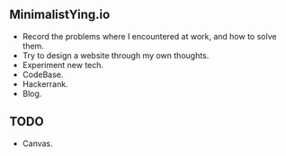 ## MinimalistYing.io

* Record the problems where I encountered at work, and how to solve them.
* Try to design a website through my own thoughts.
* Experiment new tech.
* CodeBase.
* Hackerrank.
* Blog.

## TODO

* Canvas.
